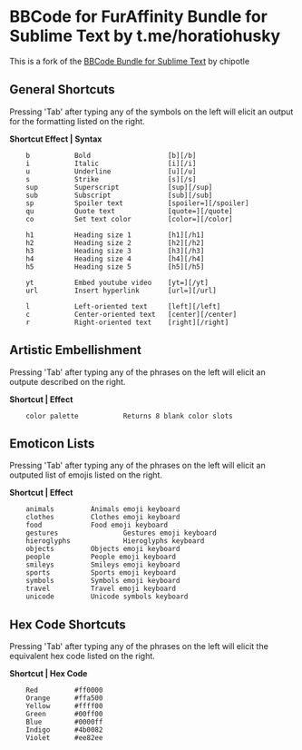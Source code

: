# BBCode for FurAffinity Bundle for Sublime Text by t.me/horatiohusky

This is a fork of the [BBCode Bundle for Sublime Text][1] by chipotle

[1]: https://github.com/chipotle

## General Shortcuts

Pressing 'Tab' after typing any of the symbols on the left
will elicit an output for the formatting listed on the right.

<strong>Shortcut Effect | Syntax</strong>
```
    b    	    Bold                   [b][/b]
    i    	    Italic                 [i][/i]
    u    	    Underline              [u][/u]
    s    	    Strike                 [s][/s]
    sup	 	    Superscript            [sup][/sup]
    sub		    Subscript              [sub][/sub]
    sp		    Spoiler text           [spoiler=][/spoiler]
    qu		    Quote text             [quote=][/quote]
    co		    Set text color         [color=][/color]

    h1		    Heading size 1         [h1][/h1]
    h2		    Heading size 2         [h2][/h2]
    h3 		    Heading size 3         [h3][/h3]
    h4		    Heading size 4         [h4][/h4]
    h5 		    Heading size 5         [h5][/h5]

    yt		    Embed youtube video    [yt=][/yt]
    url		    Insert hyperlink       [url=][/url]

    l		    Left-oriented text     [left][/left]
    c		    Center-oriented text   [center][/center]
    r		    Right-oriented text    [right][/right]
```

## Artistic Embellishment

Pressing 'Tab' after typing any of the phrases on the left
will elicit an outpute described on the right.

<strong>Shortcut | Effect</strong>
```
    color palette	        Returns 8 blank color slots
```

## Emoticon Lists

Pressing 'Tab' after typing any of the phrases on the left
will elicit an outputed list of emojis listed on the right.

<strong>Shortcut | Effect</strong>
```
    animals		    Animals emoji keyboard
    clothes		    Clothes emoji keyboard
    food		    Food emoji keyboard
    gestures                Gestures emoji keyboard
    hieroglyphs             Hieroglyphs keyboard
    objects		    Objects emoji keyboard
    people		    People emoji keyboard
    smileys		    Smileys emoji keyboard
    sports 		    Sports emoji keyboard
    symbols		    Symbols emoji keyboard
    travel		    Travel emoji keyboard
    unicode		    Unicode symbols keyboard
```

## Hex Code Shortcuts

Pressing 'Tab' after typing any of the phrases on the left
will elicit the equivalent hex code listed on the right.

<strong>Shortcut | Hex Code</strong>
```
    Red         #ff0000       
    Orange      #ffa500
    Yellow      #ffff00
    Green       #00ff00
    Blue        #0000ff
    Indigo      #4b0082
    Violet      #ee82ee
```











